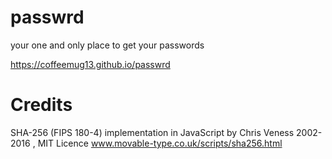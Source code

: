 # passwrd
your one and only place to get your passwords

https://coffeemug13.github.io/passwrd

# Credits
SHA-256 (FIPS 180-4) implementation in JavaScript by Chris Veness 2002-2016 , MIT Licence
www.movable-type.co.uk/scripts/sha256.html 
